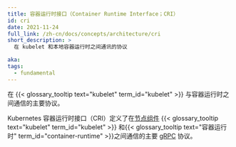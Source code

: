 ```yaml
---
title: 容器运行时接口（Container Runtime Interface；CRI）
id: cri
date: 2021-11-24
full_link: /zh-cn/docs/concepts/architecture/cri
short_description: >
  在 kubelet 和本地容器运行时之间通讯的协议 

aka:
tags:
  - fundamental
---
```

<!--
title: Container Runtime Interface (CRI)
id: cri
date: 2021-11-24
full_link: /docs/concepts/architecture/cri
short_description: >
  Protocol for communication between the kubelet and the local container runtime.

aka:
tags:
  - fundamental
-->

<!--
The main protocol for the communication between the {{< glossary_tooltip text="kubelet" term_id="kubelet" >}} and Container Runtime.
-->
在 {{< glossary_tooltip text="kubelet" term_id="kubelet" >}} 与容器运行时之间通信的主要协议。

<!--more-->

<!--
The Kubernetes Container Runtime Interface (CRI) defines the main
[gRPC](https://grpc.io) protocol for the communication between the
[node components](/docs/concepts/architecture/#node-components)
{{< glossary_tooltip text="kubelet" term_id="kubelet" >}} and
{{< glossary_tooltip text="container runtime" term_id="container-runtime" >}}.
-->
Kubernetes 容器运行时接口（CRI）定义了在[节点组件](/zh-cn/docs/concepts/architecture/#node-components)
{{< glossary_tooltip text="kubelet" term_id="kubelet" >}}
和{{< glossary_tooltip text="容器运行时" term_id="container-runtime" >}}之间通信的主要
[gRPC](https://grpc.io) 协议。
